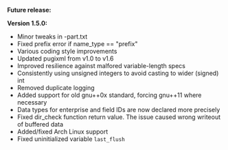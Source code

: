 **Future release:**

**Version 1.5.0:**

* Minor tweaks in -part.txt
* Fixed prefix error if name_type == "prefix"
* Various coding style improvements
* Updated pugixml from v1.0 to v1.6
* Improved resilience against malfored variable-length specs
* Consistently using unsigned integers to avoid casting to wider (signed) int
* Removed duplicate logging
* Added support for old gnu++0x standard, forcing gnu++11 where necessary
* Data types for enterprise and field IDs are now declared more precisely
* Fixed dir_check function return value. The issue caused wrong writeout of buffered data
* Added/fixed Arch Linux support
* Fixed uninitialized variable `last_flush`

